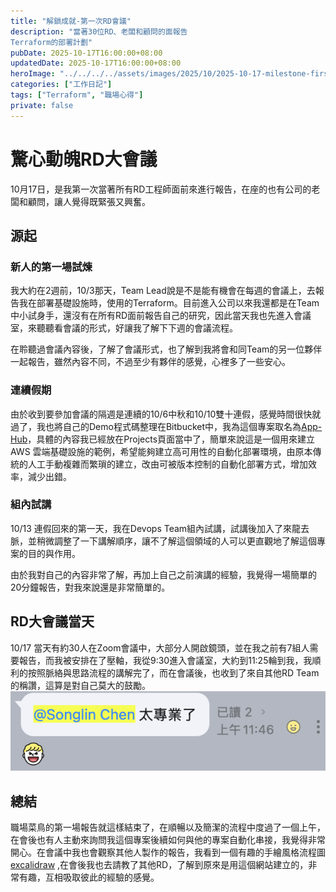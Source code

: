 ```yaml
---
title: "解鎖成就-第一次RD會議"
description: "當著30位RD、老闆和顧問的面報告
Terraform的部署計劃"
pubDate: 2025-10-17T16:00:00+08:00
updatedDate: 2025-10-17T16:00:00+08:00
heroImage: "../../../../assets/images/2025/10/2025-10-17-milestone-first-RD-meeting/2025-10-17-milestone-first-RD-meeting-1.png"
categories: ["工作日記"]
tags: ["Terraform", "職場心得"]
private: false
---
```


# 驚心動魄RD大會議

10月17日，是我第一次當著所有RD工程師面前來進行報告，在座的也有公司的老闆和顧問，讓人覺得既緊張又興奮。

## 源起

### 新人的第一場試煉
我大約在2週前，10/3那天，Team Lead說是不是能有機會在每週的會議上，去報告我在部署基礎設施時，使用的Terraform。目前進入公司以來我還都是在Team中小試身手，還沒有在所有RD面前報告自己的研究，因此當天我也先進入會議室，來聽聽看會議的形式，好讓我了解下下週的會議流程。

在聆聽過會議內容後，了解了會議形式，也了解到我將會和同Team的另一位夥伴一起報告，雖然內容不同，不過至少有夥伴的感覺，心裡多了一些安心。

### 連續假期

由於收到要參加會議的隔週是連續的10/6中秋和10/10雙十連假，感覺時間很快就過了，我也將自己的Demo程式碼整理在Bitbucket中，我為這個專案取名為[App-Hub](https://xsong.us/projects#project-app-hub)，具體的內容我已經放在Projects頁面當中了，簡單來說這是一個用來建立 AWS 雲端基礎設施的範例，希望能夠建立高可用性的自動化部署環境，由原本傳統的人工手動複雜而繁瑣的建立，改由可被版本控制的自動化部署方式，增加效率，減少出錯。

### 組內試講

10/13 連假回來的第一天，我在Devops Team組內試講，試講後加入了來龍去脈，並稍微調整了一下講解順序，讓不了解這個領域的人可以更直觀地了解這個專案的目的與作用。

由於我對自己的內容非常了解，再加上自己之前演講的經驗，我覺得一場簡單的20分鐘報告，對我來說還是非常簡單的。

## RD大會議當天

10/17 當天有約30人在Zoom會議中，大部分人開啟鏡頭，並在我之前有7組人需要報告，而我被安排在了壓軸，我從9:30進入會議室，大約到11:25輪到我，我順利的按照脈絡與思路流程的講解完了，而在會議後，也收到了來自其他RD Team的稱讚，這算是對自己莫大的鼓勵。
![被稱讚了](../../../../assets/images/2025/10/2025-10-17-milestone-first-RD-meeting/meeting-good.png)

## 總結

職場菜鳥的第一場報告就這樣結束了，在順暢以及簡潔的流程中度過了一個上午，在會後也有人主動來詢問我這個專案後續如何與他的專案自動化串接，我覺得非常開心。在會議中我也會觀察其他人製作的報告，我看到一個有趣的手繪風格流程圖 [excalidraw](https://excalidraw.com/) ,在會後我也去請教了其他RD，了解到原來是用這個網站建立的，非常有趣，互相吸取彼此的經驗的感覺。



